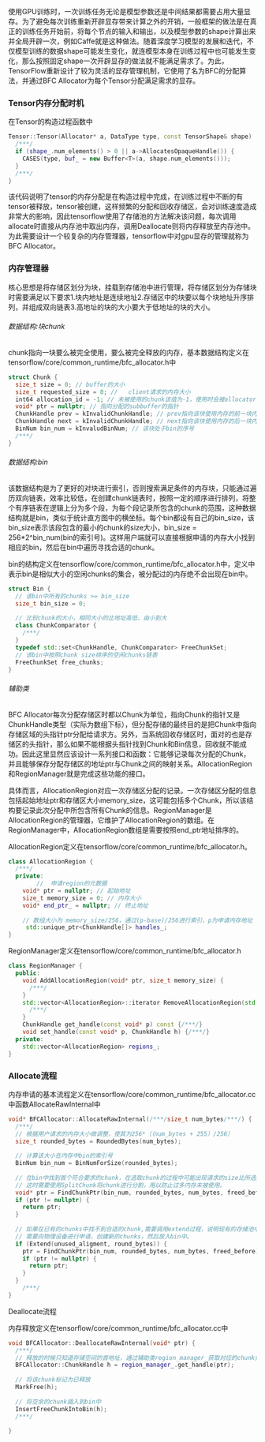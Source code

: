 使用GPU训练时，一次训练任务无论是模型参数还是中间结果都需要占用大量显存。为了避免每次训练重新开辟显存带来计算之外的开销，一般框架的做法是在真正的训练任务开始前，将每个节点的输入和输出，以及模型参数的shape计算出来并全局开辟一次，例如Caffe就是这种做法。随着深度学习模型的发展和迭代，不仅模型训练的数据shape可能发生变化，就连模型本身在训练过程中也可能发生变化，那么按照固定shape一次开辟显存的做法就不能满足需求了。为此，TensorFlow重新设计了较为灵活的显存管理机制，它使用了名为BFC的分配算法，并通过BFC Allocator为每个Tensor分配满足需求的显存。

### Tensor内存分配时机

在Tensor的构造过程函数中

```c++
Tensor::Tensor(Allocator* a, DataType type, const TensorShape& shape) : shape_(shape), buf_(nullptr){
  /***/
  if (shape_.num_elements() > 0 || a->AllocatesOpaqueHandle()) {
    CASES(type, buf_ = new Buffer<T>(a, shape.num_elements()));
  }
  /***/
}
```



该代码说明了tensor的内存分配是在构造过程中完成，在训练过程中不断的有tensor被释放，tensor被创建，这样频繁的分配和回收存储区，会对训练速度造成非常大的影响，因此tensorflow使用了存储池的方法解决该问题，每次调用allocate时直接从内存池中取出内存，调用Deallocate则将内存释放至内存池中。为此需要设计一个较复杂的内存管理器，tensorflow中对gpu显存的管理就称为BFC Allocator。

### 内存管理器

核心思想是将存储区划分为块，挂载到存储池中进行管理，将存储区划分为存储块时需要满足以下要求1.块内地址是连续地址2.存储区中的块要以每个块地址升序排列，并组成双向链表3.高地址的块的大小要大于低地址的块的大小。

###### 数据结构:块chunk

chunk指向一块要么被完全使用，要么被完全释放的内存，基本数据结构定义在tensorflow/core/common_runtime/bfc_allocator.h中

```c++
struct Chunk {
  size_t size = 0; // buffer的大小
  size_t requested_size = 0; //   client请求的内存大小
  int64 allocation_id = -1; // 未被使用的chunk该值为-1，使用时会被allocator赋一个唯一值
  void* ptr = nullptr; // 指向分配的subbuffer的指针
  ChunkHandle prev = kInvalidChunkHandle; // prev指向该块使用内存的前一块内存，地址为ptr-prev->size
  ChunkHandle next = kInvalidChunkHandle; // next指向该块使用内存的后一块内存，地址为ptr+size
  BinNum bin_num = kInvaludBinNum; // 该块处于bin的序号
  /***/
}
```



###### 数据结构:bin

该数据结构是为了更好的对块进行索引，否则搜索满足条件的内存块，只能通过遍历双向链表，效率比较低，在创建chunk链表时，按照一定的顺序进行排列，将整个有序链表在逻辑上分为多个段，为每个段记录所包含的chunk的范围，这种数据结构就是bin，类似于统计直方图中的横坐标。每个bin都设有自己的bin_size，该bin_size表示该段包含的最小的chunk的size大小，bin_size = 256*2^bin_num(bin的索引号)。这样用户端就可以直接根据申请的内存大小找到相应的bin，然后在bin中遍历寻找合适的chunk。

bin的结构定义在tensorflow/core/common_runtime/bfc_allocator.h中，定义中表示bin是相似大小的空闲chunks的集合，被分配过的内存绝不会出现在bin中。

```c++
struct Bin {
  // 该bin中所有的chunks >= bin_size
  size_t bin_size = 0;
  
  // 比较chunk的大小，相同大小的比地址高低，由小到大
  class ChunkComparator {
    /***/
  }
  typedef std::set<ChunkHandle, ChunkComparator> FreeChunkSet;
  // 该bin中按照chunk size排序的空闲chunks链表
  FreeChunkSet free_chunks;
}
```



###### 辅助类

BFC Allocator每次分配存储区时都以Chunk为单位，指向Chunk的指针又是ChunkHandle类型（实际为数组下标），但分配存储的最终目的是把Chunk中指向存储区域的头指针ptr分配给请求方。另外，当系统回收存储区时，面对的也是存储区的头指针，那么如果不能根据头指针找到Chunk和Bin信息，回收就不能成功。因此这里显然应该设计一系列接口和函数：它能够记录每次分配的Chunk，并且能够保存分配存储区的地址ptr与Chunk之间的映射关系。AllocationRegion和RegionManager就是完成这些功能的接口。

具体而言，AllocationRegion对应一次存储区分配的记录。一次存储区分配的信息包括起始地址ptr和存储区大小memory_size，这可能包括多个Chunk，所以该结构要记录此次分配中所包含所有Chunk的信息。RegionManager是AllocationRegion的管理器，它维护了AllocationRegion的数组。在RegionManager中，AllocationRegion数组是需要按照end_ptr地址排序的。

AllocationRegion定义在tensorflow/core/common_runtime/bfc_allocator.h。

```c++
class AllocationRegion {
  /***/
  private:
 		//	申请region的元数据 	
  	void* ptr = nullptr; // 起始地址
  	size_t memory_size = 0; // 内存大小
  	void* end_ptr_ = nullptr; // 终止地址
  
  	// 数组大小为 memory_size/256，通过(p-base)/256进行索引，p为申请内存地址
  	 std::unique_ptr<ChunkHandle[]> handles_;
}
```



RegionManager定义在tensorflow/core/common_runtime/bfc_allocator.h

```c++
class RegionManager {
  public:
  	void AddAllocationRegion(void* ptr, size_t memory_size) {
      /***/
    }
  	std::vector<AllocationRegion>::iterator RemoveAllocationRegion(std::vector<AllocationRegion>::iterator it) {
      /***/
    }
  	ChunkHandle get_handle(const void* p) const {/***/}
  	void set_handle(const void* p, ChunkHandle h) {/***/}
  private:
  	std::vector<AllocationRegion> regions_;
}
```



### Allocate流程

内存申请的基本流程定义在tensorflow/core/common_runtime/bfc_allocator.cc中函数AllocateRawInternal中

```c++
void* BFCAllocator::AllocateRawInternal(/***/size_t num_bytes/***/) {
  /***/
  // 根据用户请求的内存大小做调整，使其为256*（（num_bytes + 255）/256）
  size_t rounded_bytes = RoundedBytes(num_bytes);
  
  // 计算该大小在内存中bin的索引号
  BinNum bin_num = BinNumForSize(rounded_bytes);
  
  // 在bin中找到首个符合要求的chunk，在选取chunk的过程中可能出现请求的size比所选择的chunk的size小很多的情况
  // 这时需要使用SplitChunk将chunk进行分割，用以防止过多内存未被使用。
  void* ptr = FindChunkPtr(bin_num, rounded_bytes, num_bytes, freed_before);
  if (ptr != nullptr) {
    return ptr;
  }
  
  // 如果在已有的chunks中找不到合适的chunk,需要调用extend过程，说明现有的存储池中已经没有可以满足的存储区了
  // 需要向物理设备进行申请，创建新的chunks，然后放入bin中。
  if (Extend(unused_aligment, round_bytes)) {
    ptr = FindChunkPtr(bin_num, rounded_bytes, num_bytes, freed_before);
    if (ptr != nullptr) {
      return ptr;
    }
  }
 	/***/
}
```



Deallocate流程

内存释放定义在tensorflow/core/common_runtime/bfc_allocator.cc中

```c++
void BFCAllocator::DeallocateRawInternal(void* ptr) {
  /***/
  // 释放的时候只知道存储空间的首地址，通过辅助类region_manager_获取对应的chunk指针
  BFCAllocator::ChunkHandle h = region_manager_.get_handle(ptr);
  
  // 将该chunk标记为已释放
  MarkFree(h);
  
  // 将空余的chunk插入到bin中
  InsertFreeChunkIntoBin(h);
  /***/
  
}
```


